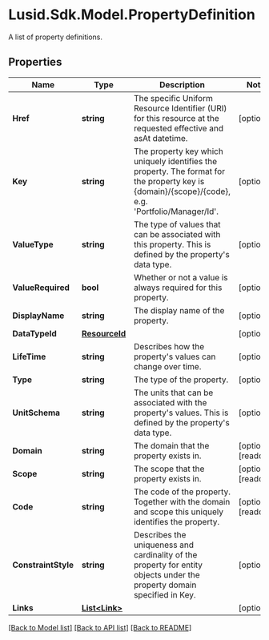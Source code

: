 # Lusid.Sdk.Model.PropertyDefinition
A list of property definitions.
## Properties

Name | Type | Description | Notes
------------ | ------------- | ------------- | -------------
**Href** | **string** | The specific Uniform Resource Identifier (URI) for this resource at the requested effective and asAt datetime. | [optional] 
**Key** | **string** | The property key which uniquely identifies the property. The format for the property key is {domain}/{scope}/{code}, e.g. &#39;Portfolio/Manager/Id&#39;. | [optional] 
**ValueType** | **string** | The type of values that can be associated with this property. This is defined by the property&#39;s data type. | [optional] 
**ValueRequired** | **bool** | Whether or not a value is always required for this property. | [optional] 
**DisplayName** | **string** | The display name of the property. | [optional] 
**DataTypeId** | [**ResourceId**](ResourceId.md) |  | [optional] 
**LifeTime** | **string** | Describes how the property&#39;s values can change over time. | [optional] 
**Type** | **string** | The type of the property. | [optional] 
**UnitSchema** | **string** | The units that can be associated with the property&#39;s values. This is defined by the property&#39;s data type. | [optional] 
**Domain** | **string** | The domain that the property exists in. | [optional] [readonly] 
**Scope** | **string** | The scope that the property exists in. | [optional] [readonly] 
**Code** | **string** | The code of the property. Together with the domain and scope this uniquely identifies the property. | [optional] [readonly] 
**ConstraintStyle** | **string** | Describes the uniqueness and cardinality of the property for entity objects under the property domain specified in Key. | [optional] 
**Links** | [**List&lt;Link&gt;**](Link.md) |  | [optional] 

[[Back to Model list]](../README.md#documentation-for-models) [[Back to API list]](../README.md#documentation-for-api-endpoints) [[Back to README]](../README.md)


